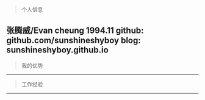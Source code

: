 > 个人信息

张腾威/Evan cheung
1994.11
github: github.com/sunshineshyboy
blog: sunshineshyboy.github.io
---

> 我的优势

---

> 工作经验

---
